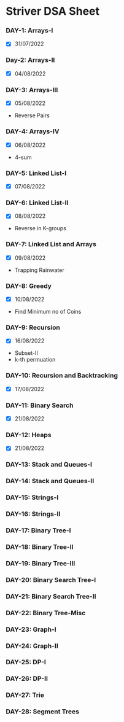# Striver DSA Sheet

### DAY-1: Arrays-I
- [x] 31/07/2022

### Day-2: Arrays-II
- [x] 04/08/2022

### DAY-3: Arrays-III
- [x] 05/08/2022
- Reverse Pairs

### DAY-4: Arrays-IV
- [x] 06/08/2022
- 4-sum

### DAY-5: Linked List-I
- [x] 07/08/2022

### DAY-6: Linked List-II
- [x] 08/08/2022
- Reverse in K-groups

### DAY-7: Linked List and Arrays
- [x] 09/08/2022
- Trapping Rainwater

### DAY-8: Greedy
- [x] 10/08/2022
- Find Minimum no of Coins

### DAY-9: Recursion
- [x] 16/08/2022
- Subset-II
- k-th permuation

### DAY-10: Recursion and Backtracking
- [x] 17/08/2022

### DAY-11: Binary Search
- [x] 21/08/2022

### DAY-12: Heaps
- [x] 21/08/2022

### DAY-13: Stack and Queues-I
 

### DAY-14: Stack and Queues-II


### DAY-15: Strings-I
 

### DAY-16: Strings-II


### DAY-17: Binary Tree-I


### DAY-18: Binary Tree-II


### DAY-19: Binary Tree-III


### DAY-20: Binary Search Tree-I


### DAY-21: Binary Search Tree-II


### DAY-22: Binary Tree-Misc


### DAY-23: Graph-I


### DAY-24: Graph-II


### DAY-25: DP-I


### DAY-26: DP-II


### DAY-27: Trie


### DAY-28: Segment Trees


